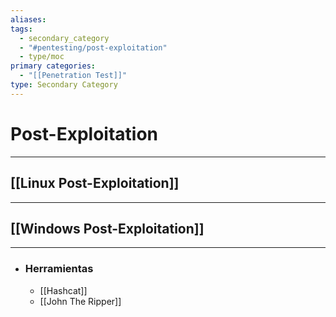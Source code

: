 ```yaml
---
aliases:
tags:
  - secondary_category
  - "#pentesting/post-exploitation"
  - type/moc
primary categories:
  - "[[Penetration Test]]"
type: Secondary Category
---
```

# Post-Exploitation

***

## [[Linux Post-Exploitation]]


***

## [[Windows Post-Exploitation]]


***

- ### Herramientas 
	- [[Hashcat]]
	- [[John The Ripper]]

